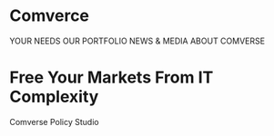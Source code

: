 
# Comverce

YOUR NEEDS
OUR PORTFOLIO
NEWS & MEDIA
ABOUT COMVERSE


# **Free Your Markets From IT Complexity**
 Comverse Policy Studio 

